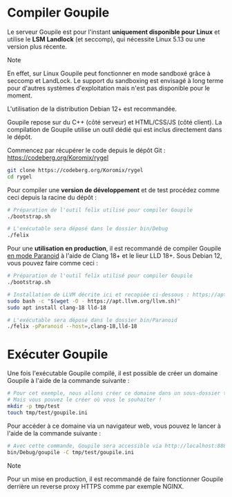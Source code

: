 # Compiler Goupile

Le serveur Goupile est pour l'instant **uniquement disponible pour Linux** et utilise le **LSM Landlock** (et seccomp), qui nécessite Linux 5.13 ou une version plus récente.

> [!NOTE]
> En effet, sur Linux Goupile peut fonctionner en mode sandboxé grâce à seccomp et LandLock. Le support du sandboxing est envisagé à long terme pour d'autres systèmes d'exploitation mais n'est pas disponible pour le moment.
>
> L'utilisation de la distribution Debian 12+ est recommandée.

Goupile repose sur du C++ (côté serveur) et HTML/CSS/JS (côté client). La compilation de Goupile utilise un outil dédié qui est inclus directement dans le dépôt.

Commencez par récupérer le code depuis le dépôt Git : https://codeberg.org/Koromix/rygel

```sh
git clone https://codeberg.org/Koromix/rygel
cd rygel
```

Pour compiler une **version de développement** et de test procédez comme ceci depuis la racine du dépôt :

```sh
# Préparation de l'outil felix utilisé pour compiler Goupile
./bootstrap.sh

# L'exécutable sera déposé dans le dossier bin/Debug
./felix
```

Pour une **utilisation en production**, il est recommandé de compiler Goupile [en mode Paranoid](technical/architecture.md#options-de-compilation) à l'aide de Clang 18+ et le lieur LLD 18+. Sous Debian 12, vous pouvez faire comme ceci :

```sh
# Préparation de l'outil felix utilisé pour compiler Goupile
./bootstrap.sh

# Installation de LLVM décrite ici et recopiée ci-dessous : https://apt.llvm.org/
sudo bash -c "$(wget -O - https://apt.llvm.org/llvm.sh)"
sudo apt install clang-18 lld-18

# L'exécutable sera déposé dans le dossier bin/Paranoid
./felix -pParanoid --host=,clang-18,lld-18
```

# Exécuter Goupile

Une fois l'exécutable Goupile compilé, il est possible de créer un domaine Goupile à l'aide de la commande suivante :

```sh
# Pour cet exemple, nous allons créer ce domaine dans un sous-dossier tmp du dépôt.
# Mais vous pouvez le créer où vous le souhaiter !
mkdir -p tmp/test
touch tmp/test/goupile.ini
```

Pour accéder à ce domaine via un navigateur web, vous pouvez le lancer à l'aide de la commande suivante :

```sh
# Avec cette commande, Goupile sera accessible via http://localhost:8889/
bin/Debug/goupile -C tmp/test/goupile.ini
```

> [!NOTE]
> Pour un mise en production, il est recommandé de faire fonctionner Goupile derrière un reverse proxy HTTPS comme par exemple NGINX.
